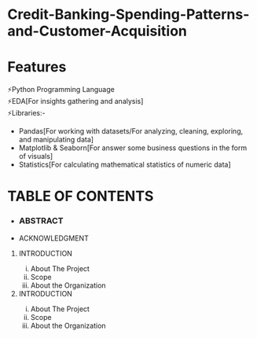 # Credit-Banking-Spending-Patterns-and-Customer-Acquisition

# Features
⚡Python Programming Language<br>
⚡EDA[For insights gathering and analysis]<br>
⚡Libraries:- 
    <ul>
           <li>Pandas[For working with datasets/For analyzing, cleaning, exploring, and manipulating data]</li>
           <li>Matplotlib & Seaborn[For answer some business questions in the form of visuals]</li>
           <li>Statistics[For calculating  mathematical statistics of numeric data]</li>
    </ul> 
# TABLE OF CONTENTS
<ul>
    <li><h3>ABSTRACT</h3></li>
    <li>ACKNOWLEDGMENT</li>
</ul>
<ol><li>INTRODUCTION</li>
    <ol type="i">
      <li>About The Project</li>
      <li>Scope</li>
      <li>About the Organization</li>
    </ol>
    <li>INTRODUCTION</li>
    <ol type="i">
      <li>About The Project</li>
      <li>Scope</li>
      <li>About the Organization</li>
    </ol>
</ol>

             

